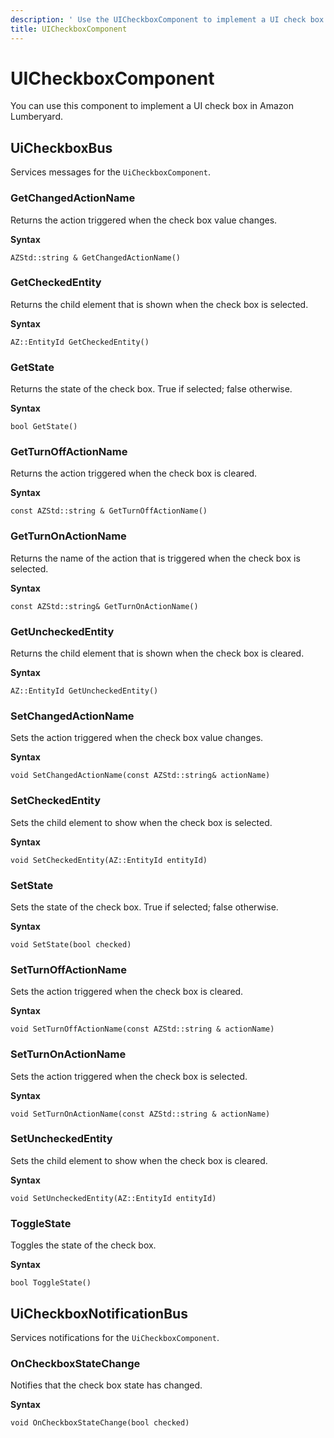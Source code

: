 ```yaml
---
description: ' Use the UICheckboxComponent to implement a UI check box in &ALYlong;. '
title: UICheckboxComponent
---
```

# UICheckboxComponent<a name="lua-scripting-ces-api-ui-uicheckboxcomponent"></a>

You can use this component to implement a UI check box in Amazon Lumberyard\.

## UiCheckboxBus<a name="lua-scripting-ces-api-ui-uicheckboxcomponent-uicheckboxbus"></a>

Services messages for the `UiCheckboxComponent`\.

### GetChangedActionName<a name="lua-scripting-ces-api-ui-uicheckboxcomponent-uicheckboxbus-getchangedactionname"></a>

Returns the action triggered when the check box value changes\.

**Syntax**

```
AZStd::string & GetChangedActionName()
```

### GetCheckedEntity<a name="lua-scripting-ces-api-ui-uicheckboxcomponent-uicheckboxbus-getcheckedentity"></a>

Returns the child element that is shown when the check box is selected\.

**Syntax**

```
AZ::EntityId GetCheckedEntity()
```

### GetState<a name="lua-scripting-ces-api-ui-uicheckboxcomponent-uicheckboxbus-getstate"></a>

Returns the state of the check box\. True if selected; false otherwise\.

**Syntax**

```
bool GetState()
```

### GetTurnOffActionName<a name="lua-scripting-ces-api-ui-uicheckboxcomponent-uicheckboxbus-getturnoffactionname"></a>

Returns the action triggered when the check box is cleared\.

**Syntax**

```
const AZStd::string & GetTurnOffActionName() 
```

### GetTurnOnActionName<a name="lua-scripting-ces-api-ui-uicheckboxcomponent-uicheckboxbus-getturnonactionname"></a>

Returns the name of the action that is triggered when the check box is selected\.

**Syntax**

```
const AZStd::string& GetTurnOnActionName()
```

### GetUncheckedEntity<a name="lua-scripting-ces-api-ui-uicheckboxcomponent-uicheckboxbus-getuncheckedentity"></a>

Returns the child element that is shown when the check box is cleared\.

**Syntax**

```
AZ::EntityId GetUncheckedEntity()
```

### SetChangedActionName<a name="lua-scripting-ces-api-ui-uicheckboxcomponent-uicheckboxbus-setchangedactionname"></a>

Sets the action triggered when the check box value changes\.

**Syntax**

```
void SetChangedActionName(const AZStd::string& actionName)
```

### SetCheckedEntity<a name="lua-scripting-ces-api-ui-uicheckboxcomponent-uicheckboxbus-setcheckedentity"></a>

Sets the child element to show when the check box is selected\.

**Syntax**

```
void SetCheckedEntity(AZ::EntityId entityId)
```

### SetState<a name="lua-scripting-ces-api-ui-uicheckboxcomponent-uicheckboxbus-setstate"></a>

Sets the state of the check box\. True if selected; false otherwise\.

**Syntax**

```
void SetState(bool checked)
```

### SetTurnOffActionName<a name="lua-scripting-ces-api-ui-uicheckboxcomponent-uicheckboxbus-setturnoffactionname"></a>

Sets the action triggered when the check box is cleared\.

**Syntax**

```
void SetTurnOffActionName(const AZStd::string & actionName)
```

### SetTurnOnActionName<a name="lua-scripting-ces-api-ui-uicheckboxcomponent-uicheckboxbus-setturnonactionname"></a>

Sets the action triggered when the check box is selected\.

**Syntax**

```
void SetTurnOnActionName(const AZStd::string & actionName)
```

### SetUncheckedEntity<a name="lua-scripting-ces-api-ui-uicheckboxcomponent-uicheckboxbus-setuncheckedentity"></a>

Sets the child element to show when the check box is cleared\.

**Syntax**

```
void SetUncheckedEntity(AZ::EntityId entityId)
```

### ToggleState<a name="lua-scripting-ces-api-ui-uicheckboxcomponent-uicheckboxbus-togglestate"></a>

Toggles the state of the check box\.

**Syntax**

```
bool ToggleState()
```

## UiCheckboxNotificationBus<a name="lua-scripting-ces-api-ui-uicheckboxcomponent-uicheckboxnotificationbus"></a>

Services notifications for the `UiCheckboxComponent`\.

### OnCheckboxStateChange<a name="lua-scripting-ces-api-ui-uicheckboxcomponent-uicheckboxnotificationbus-oncheckboxstatechange"></a>

Notifies that the check box state has changed\.

**Syntax**

```
void OnCheckboxStateChange(bool checked)
```